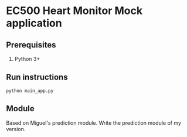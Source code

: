 # EC500 Heart Monitor Mock application

## Prerequisites

1. Python 3+

## Run instructions
```python main_app.py```

## Module

Based on Miguel's prediction module. Write the prediction module of my version.
